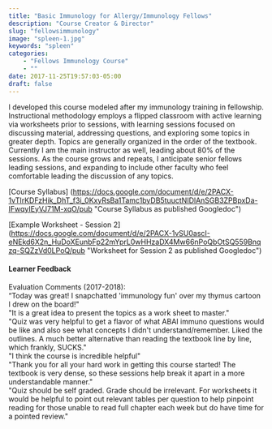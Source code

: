 ```yaml
---
title: "Basic Immunology for Allergy/Immunology Fellows"
description: "Course Creator & Director"
slug: "fellowsimmunology"
image: "spleen-1.jpg"
keywords: "spleen"
categories:
    - "Fellows Immunology Course"
    - ""
date: 2017-11-25T19:57:03-05:00
draft: false
---
```


I developed this course modeled after my immunology training in fellowship. Instructional methodology employs a flipped classroom with active learning via worksheets prior to sessions, with learning sessions focused on discussing material, addressing questions, and exploring some topics in greater depth. Topics are generally organized in the order of the textbook. Currently I am the main instructor as well, leading about 80% of the sessions. As the course grows and repeats, I anticipate senior fellows leading sessions, and expanding to include other faculty who feel comfortable leading the discussion of any topics.

[Course Syllabus] (https://docs.google.com/document/d/e/2PACX-1vTIrKDFzHik_DhT_f3i_0KxyRsBa1Tamc1byDB5tuuctNIDlAnSGB3ZPBpxDa-IFwqyIEyVJ71M-xqO/pub "Course Syllabus as published Googledoc")

[Example Worksheet - Session 2] (https://docs.google.com/document/d/e/2PACX-1vSU0ascI-eNEkd6X2n_HuDoXEunbFp22mYprL0wHHzaDX4Mw66nPoQbOtSQ559Bnqzq-SQZzVd0LPoQ/pub "Worksheet for Session 2 as published Googledoc")

#### Learner Feedback    
  Evaluation Comments (2017-2018):  
  “Today was great! I snapchatted 'immunology fun' over my thymus cartoon I drew on the board!"  
  "It is a great idea to present the topics as a work sheet to master."  
  "Quiz was very helpful to get a flavor of what ABAI immuno questions would be like and also see what concepts I didn't understand/remember. Liked the outlines. A much better alternative than reading the textbook line by line, which frankly, SUCKS."  
  "I think the course is incredible helpful"  
  "Thank you for all your hard work in getting this course started! The textbook is very dense, so these sessions help break it apart in a more understandable manner."  
  "Quiz should be self graded. Grade should be irrelevant. For worksheets it would be helpful to point out relevant tables per question to help pinpoint reading for those unable to read full chapter each week but do have time for a pointed review."
